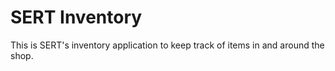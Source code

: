 # SERT Inventory

This is SERT's inventory application to keep track of items in and around the
shop.
